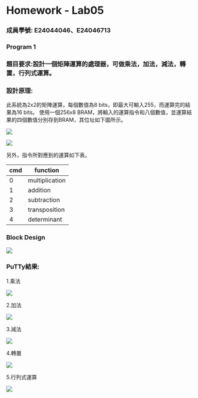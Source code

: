 # Homework - Lab05

### 成員學號: E24044046、E24046713

### Program 1

### 題目要求:設計一個矩陣運算的處理器，可做乘法，加法，減法，轉置，行列式運算。

### 設計原理:
此系統為2x2的矩陣運算，每個數值為8 bits，即最大可輸入255，而運算完的結果為16 bits。
使用一個256x8 BRAM，將輸入的運算指令和八個數值，並運算結果的四個數值分別存到BRAM，其位址如下圖所示。

![](https://github.com/tysh0738/FPGA_Design/blob/master/Lab06/hw/E24044046/image/matrix.PNG)

![](https://github.com/tysh0738/FPGA_Design/blob/master/Lab06/hw/E24044046/image/BRAM.PNG)

另外，指令所對應到的運算如下表。

| cmd  | function |
| ---------- | -----------|
|  0   | multiplication   |
|  1   | addition  |
|  2   | subtraction  |
|  3   | transposition  |
|  4   | determinant  |

### Block Design

![](https://github.com/tysh0738/FPGA_Design/blob/master/Lab06/hw/E24044046/image/block_diagram.PNG)

### PuTTy結果:
1.乘法

![](https://github.com/tysh0738/FPGA_Design/blob/master/Lab06/hw/E24044046/image/multiplication.PNG)

2.加法

![](https://github.com/tysh0738/FPGA_Design/blob/master/Lab06/hw/E24044046/image/addition.PNG)

3.減法

![](https://github.com/tysh0738/FPGA_Design/blob/master/Lab06/hw/E24044046/image/subtraction.PNG)

4.轉置

![](https://github.com/tysh0738/FPGA_Design/blob/master/Lab06/hw/E24044046/image/transposition.PNG)

5.行列式運算

![](https://github.com/tysh0738/FPGA_Design/blob/master/Lab06/hw/E24044046/image/determinant.PNG)